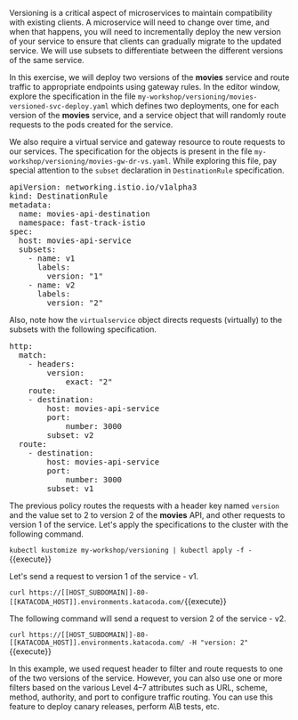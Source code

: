 Versioning is a critical aspect of microservices to maintain compatibility with existing clients. A microservice will need to change over time, and when that happens, you will need to incrementally deploy the new version of your service to ensure that clients can gradually migrate to the updated service. We will use subsets to differentiate between the different versions of the same service.

In this exercise, we will deploy two versions of the **movies** service and route traffic to appropriate endpoints using gateway rules. In the editor window, explore the specification in the file `my-workshop/versioning/movies-versioned-svc-deploy.yaml` which defines two deployments, one for each version of the **movies** service, and a service object that will randomly route requests to the pods created for the service.

We also require a virtual service and gateway resource to route requests to our services. The specification for the objects is present in the file `my-workshop/versioning/movies-gw-dr-vs.yaml`. While exploring this file, pay special attention to the `subset` declaration in `DestinationRule` specification.

<pre>
apiVersion: networking.istio.io/v1alpha3
kind: DestinationRule
metadata:
  name: movies-api-destination
  namespace: fast-track-istio
spec:
  host: movies-api-service
  subsets:
    - name: v1
      labels:
        version: "1"
    - name: v2
      labels:
        version: "2"
</pre>

Also, note how the `virtualservice` object directs requests (virtually) to the subsets with the following specification.

<pre>
http:
  match:
    - headers:
        version:
            exact: "2"
    route:
    - destination:
        host: movies-api-service
        port:
            number: 3000
        subset: v2
  route:
    - destination:
        host: movies-api-service
        port:
            number: 3000
        subset: v1
</pre>


The previous policy routes the requests with a header key named `version` and the value set to 2 to version 2 of the **movies** API, and other requests to version 1 of the service. Let's apply the specifications to the cluster with the following command.

`kubectl kustomize my-workshop/versioning | kubectl apply -f -`{{execute}}

Let's send a request to version 1 of the service - v1.

`curl https://[[HOST_SUBDOMAIN]]-80-[[KATACODA_HOST]].environments.katacoda.com/`{{execute}}

The following command will send a request to version 2 of the service - v2.

`curl https://[[HOST_SUBDOMAIN]]-80-[[KATACODA_HOST]].environments.katacoda.com/ -H "version: 2"`{{execute}}

In this example, we used request header to filter and route requests to one of the two versions of the service. However, you can also use one or more filters based on the various Level 4–7 attributes such as URL, scheme, method, authority, and port to configure traffic routing. You can use this feature to deploy canary releases, perform A\B tests, etc.